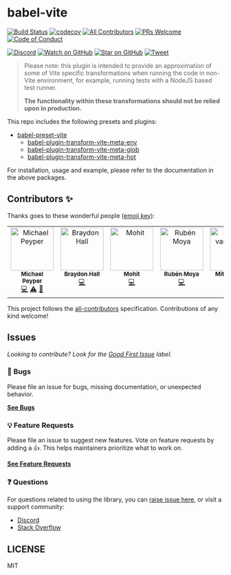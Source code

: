# babel-vite

<!-- prettier-ignore-start -->
[![Build Status](https://img.shields.io/github/workflow/status/OpenSourceRaidGuild/babel-vite/validate?logo=github&style=flat-square)](https://github.com/OpenSourceRaidGuild/babel-vite/actions?query=workflow%3Avalidate)
[![codecov](https://img.shields.io/codecov/c/github/OpenSourceRaidGuild/babel-vite.svg?style=flat-square)](https://codecov.io/gh/OpenSourceRaidGuild/babel-vite)
[![All Contributors](https://img.shields.io/github/all-contributors/OpenSourceRaidGuild/babel-vite?color=orange&style=flat-square)](#contributors)
[![PRs Welcome](https://img.shields.io/badge/PRs-welcome-brightgreen.svg?style=flat-square)](http://makeapullrequest.com)
[![Code of Conduct](https://img.shields.io/badge/code%20of-conduct-ff69b4.svg?style=flat-square)](https://github.com/OpenSourceRaidGuild/babel-vite/blob/master/CODE_OF_CONDUCT.md)

[![Discord](https://img.shields.io/discord/808364903822917662.svg?color=7389D8&labelColor=6A7EC2&logo=discord&logoColor=ffffff&style=flat-square)](https://discord.gg/grS89HWeYh)
[![Watch on GitHub](https://img.shields.io/github/watchers/OpenSourceRaidGuild/babel-vite.svg?style=social)](https://github.com/OpenSourceRaidGuild/babel-vite/watchers)
[![Star on GitHub](https://img.shields.io/github/stars/OpenSourceRaidGuild/babel-vite.svg?style=social)](https://github.com/OpenSourceRaidGuild/babel-vite/stargazers)
[![Tweet](https://img.shields.io/twitter/url/https/github.com/OpenSourceRaidGuild/babel-vite.svg?style=social)](https://twitter.com/intent/tweet?text=Check%20out%20babel-preset-vite%20by%20OpenSourceRaidGuild%20https%3A%2F%2Fgithub.com%2FOpenSourceRaidGuild%2Fbabel-vite%20%F0%9F%91%8D)
<!-- prettier-ignore-end -->

> Please note: this plugin is intended to provide an approximation of some of Vite specific
> transformations when running the code in non-Vite environment, for example, running tests with a
> NodeJS based test runner.
>
> **The functionality within these transformations should not be relied upon in production.**

This repo includes the following presets and plugins:

- [babel-preset-vite](./packages/babel-preset-vite)
  - [babel-plugin-transform-vite-meta-env](./packages/babel-plugin-transform-vite-meta-env)
  - [babel-plugin-transform-vite-meta-glob](./packages/babel-plugin-transform-vite-meta-glob)
  - [babel-plugin-transform-vite-meta-hot](./packages/babel-plugin-transform-vite-meta-hot)

For installation, usage and example, please refer to the documentation in the above packages.

## Contributors ✨

Thanks goes to these wonderful people ([emoji key](https://allcontributors.org/docs/en/emoji-key)):

<!-- ALL-CONTRIBUTORS-LIST:START - Do not remove or modify this section -->
<!-- prettier-ignore-start -->
<!-- markdownlint-disable -->
<table>
  <tbody>
    <tr>
      <td align="center" valign="top" width="12.5%"><a href="https://github.com/mpeyper"><img src="https://avatars.githubusercontent.com/u/23029903?v=4?s=100" width="100px;" alt="Michael Peyper"/><br /><sub><b>Michael Peyper</b></sub></a><br /><a href="https://github.com/OpenSourceRaidGuild/babel-vite/commits?author=mpeyper" title="Code">💻</a> <a href="https://github.com/OpenSourceRaidGuild/babel-vite/commits?author=mpeyper" title="Tests">⚠️</a> <a href="https://github.com/OpenSourceRaidGuild/babel-vite/commits?author=mpeyper" title="Documentation">📖</a></td>
      <td align="center" valign="top" width="12.5%"><a href="https://github.com/nobrayner"><img src="https://avatars.githubusercontent.com/u/40751395?v=4?s=100" width="100px;" alt="Braydon Hall"/><br /><sub><b>Braydon Hall</b></sub></a><br /><a href="https://github.com/OpenSourceRaidGuild/babel-vite/commits?author=nobrayner" title="Code">💻</a></td>
      <td align="center" valign="top" width="12.5%"><a href="https://github.com/MohitPopli"><img src="https://avatars.githubusercontent.com/u/17976072?v=4?s=100" width="100px;" alt="Mohit"/><br /><sub><b>Mohit</b></sub></a><br /><a href="https://github.com/OpenSourceRaidGuild/babel-vite/commits?author=MohitPopli" title="Code">💻</a></td>
      <td align="center" valign="top" width="12.5%"><a href="https://rubenmoya.dev/"><img src="https://avatars.githubusercontent.com/u/905225?v=4?s=100" width="100px;" alt="Rubén Moya"/><br /><sub><b>Rubén Moya</b></sub></a><br /><a href="https://github.com/OpenSourceRaidGuild/babel-vite/commits?author=rubenmoya" title="Code">💻</a></td>
      <td align="center" valign="top" width="12.5%"><a href="https://github.com/mitchelvanbever"><img src="https://avatars.githubusercontent.com/u/10127707?v=4?s=100" width="100px;" alt="Mitchel van Bever"/><br /><sub><b>Mitchel van Bever</b></sub></a><br /><a href="#ideas-mitchelvanbever" title="Ideas, Planning, & Feedback">🤔</a></td>
      <td align="center" valign="top" width="12.5%"><a href="https://github.com/vctqs1"><img src="https://avatars.githubusercontent.com/u/30227910?v=4?s=100" width="100px;" alt="vctqs1"/><br /><sub><b>vctqs1</b></sub></a><br /><a href="https://github.com/OpenSourceRaidGuild/babel-vite/commits?author=vctqs1" title="Code">💻</a> <a href="https://github.com/OpenSourceRaidGuild/babel-vite/commits?author=vctqs1" title="Documentation">📖</a></td>
    </tr>
  </tbody>
</table>

<!-- markdownlint-restore -->
<!-- prettier-ignore-end -->

<!-- ALL-CONTRIBUTORS-LIST:END -->

This project follows the [all-contributors](https://github.com/all-contributors/all-contributors)
specification. Contributions of any kind welcome!

## Issues

_Looking to contribute? Look for the
[Good First Issue](https://github.com/OpenSourceRaidGuild/babel-vite/issues?utf8=✓&q=is%3Aissue+is%3Aopen+sort%3Areactions-%2B1-desc+label%3A"good+first+issue"+)
label._

### 🐛 Bugs

Please file an issue for bugs, missing documentation, or unexpected behavior.

[**See Bugs**](https://github.com/OpenSourceRaidGuild/babel-vite/issues?q=is%3Aissue+is%3Aopen+label%3Abug+sort%3Acreated-desc)

### 💡 Feature Requests

Please file an issue to suggest new features. Vote on feature requests by adding a 👍. This helps
maintainers prioritize what to work on.

[**See Feature Requests**](https://github.com/OpenSourceRaidGuild/babel-vite/issues?q=is%3Aissue+sort%3Areactions-%2B1-desc+label%3Aenhancement+is%3Aopen)

### ❓ Questions

For questions related to using the library, you can
[raise issue here](https://github.com/OpenSourceRaidGuild/babel-vite/issues/new), or visit a support
community:

- [Discord](https://discord.gg/grS89HWeYh)
- [Stack Overflow](https://stackoverflow.com/questions/tagged/babeljs+or+vitejs+or+babel-vite)

## LICENSE

MIT
